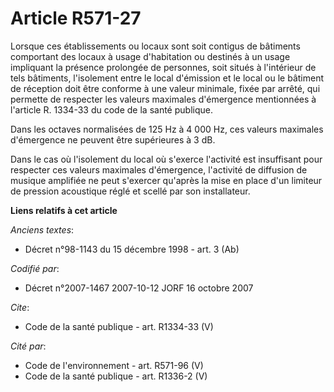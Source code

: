 # Article R571-27

Lorsque ces établissements ou locaux sont soit contigus de bâtiments comportant des locaux à usage d'habitation ou destinés à
un usage impliquant la présence prolongée de personnes, soit situés à l'intérieur de tels bâtiments, l'isolement entre le
local d'émission et le local ou le bâtiment de réception doit être conforme à une valeur minimale, fixée par arrêté, qui
permette de respecter les valeurs maximales d'émergence mentionnées à l'article R. 1334-33 du code de la santé publique. 

Dans les octaves normalisées de 125 Hz à 4 000 Hz, ces valeurs maximales d'émergence ne peuvent être supérieures à 3 dB. 

Dans le cas où l'isolement du local où s'exerce l'activité est insuffisant pour respecter ces valeurs maximales d'émergence,
l'activité de diffusion de musique amplifiée ne peut s'exercer qu'après la mise en place d'un limiteur de pression acoustique
réglé et scellé par son installateur.

**Liens relatifs à cet article**

_Anciens textes_:

  - Décret n°98-1143 du 15 décembre 1998 - art. 3 (Ab)

_Codifié par_:

  - Décret n°2007-1467 2007-10-12 JORF 16 octobre 2007

_Cite_:

  - Code de la santé publique - art. R1334-33 (V)

_Cité par_:

  - Code de l'environnement - art. R571-96 (V)
  - Code de la santé publique - art. R1336-2 (V)
